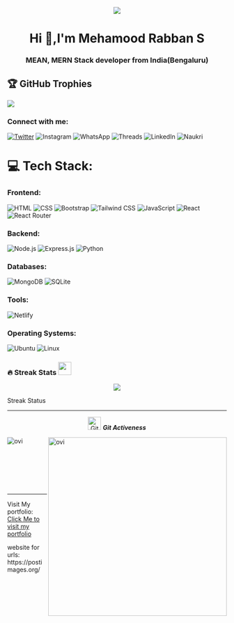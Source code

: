 <p align="center">
 <img src="https://miro.medium.com/v2/resize:fit:1100/format:webp/1*P8aGpuAxcVXgO4m7cByVtA.jpeg"/>
</p>

<h1 align="center">Hi 👋,I'm Mehamood Rabban S</h1>
<h3 align="center"> MEAN, MERN Stack developer from  India(Bengaluru)</h3>


## 🏆 GitHub Trophies
![](https://github-profile-trophy.vercel.app/?username=RabbanMehamood&theme=discord&no-frame=false&no-bg=false&margin-w=7)

<h3 align="left"> Connect with me:</h3>
<p align="left">
<a href="https://x.com/MahmoodGalt" target="blank"><img src="https://img.shields.io/badge/Twitter-000000?style=for-the-badge&logo=twitter&logoColor=white" alt="Twitter"></a>
  <img src="https://img.shields.io/badge/Instagram-000000?style=for-the-badge&logo=instagram&logoColor=white" alt="Instagram">
  <img src="https://img.shields.io/badge/WhatsApp-000000?style=for-the-badge&logo=whatsapp&logoColor=white" alt="WhatsApp">
  <img src="https://img.shields.io/badge/Threads-000000?style=for-the-badge&logo=threads&logoColor=white" alt="Threads">
  <img src="https://img.shields.io/badge/LinkedIn-000000?style=for-the-badge&logo=linkedin&logoColor=white" alt="LinkedIn">
  <img src="https://img.shields.io/badge/Naukri-000000?style=for-the-badge&logo=naukri&logoColor=white" alt="Naukri">
</p>

# 💻 Tech Stack: 
  

### Frontend:
   <p>
  <img src="https://img.shields.io/badge/HTML-239120?style=for-the-badge&logo=html5&logoColor=white" alt="HTML">
  <img src="https://img.shields.io/badge/CSS-239120?&style=for-the-badge&logo=css3&logoColor=white" alt="CSS">
  <img src="https://img.shields.io/badge/Bootstrap-563D7C?style=for-the-badge&logo=bootstrap&logoColor=white" alt="Bootstrap">
  <img src="https://img.shields.io/badge/Tailwind_CSS-38B2AC?style=for-the-badge&logo=tailwind-css&logoColor=white" alt="Tailwind CSS">
  <img src="https://img.shields.io/badge/javascript-%23323330.svg?style=for-the-badge&logo=javascript&logoColor=%23F7DF1E" alt="JavaScript">
  <img src="https://img.shields.io/badge/React-20232A?style=for-the-badge&logo=react&logoColor=61DAFB" alt="React">
  <img src="https://img.shields.io/badge/React_Router-CA4245?style=for-the-badge&logo=react-router&logoColor=white" alt="React Router">
</p>

### Backend:
<p>
  <img src="https://img.shields.io/badge/Node.js-43853D?style=for-the-badge&logo=node.js&logoColor=white" alt="Node.js">
  <img src="https://img.shields.io/badge/Express.js-404D59?style=for-the-badge" alt="Express.js">
  <img src="https://img.shields.io/badge/Python-14354C?style=for-the-badge&logo=python&logoColor=white" alt="Python">
</p>

### Databases:
<p >
  <img src="https://img.shields.io/badge/MongoDB-%234ea94b.svg?style=for-the-badge&logo=mongodb&logoColor=white" alt="MongoDB">
  <img src="https://img.shields.io/badge/SQLite-07405E?style=for-the-badge&logo=sqlite&logoColor=white" alt="SQLite">
</p>

### Tools:
<p >
  <img src="https://img.shields.io/badge/Netlify-00C7B7?style=for-the-badge&logo=netlify&logoColor=white" alt="Netlify">
</p>

### Operating Systems:
<p >
  <img src="https://img.shields.io/badge/Ubuntu-E95420?style=for-the-badge&logo=ubuntu&logoColor=white" alt="Ubuntu">
  <img src="https://img.shields.io/badge/Linux-FCC624?style=for-the-badge&logo=linux&logoColor=black" alt="Linux">
</p>



 
### 🔥 Streak Stats <img src="https://media.giphy.com/media/iY8CRBdQXODJSCERIr/giphy.gif" width="30px">&nbsp;
<p align="center"><img src="https://github-readme-streak-stats.herokuapp.com/?user=RabbanMehamood&theme=dark&hide_border=false"  /></p>
<p>Streak Status</p>

<hr>
<p align="center">
 <img src="https://media.giphy.com/media/W5eoZHPpUx9sapR0eu/giphy.gif" width="30px" alt="Git"/>&nbsp;<i><b>Git Activeness</b></i></p>
 
<p><img align="left" src="https://github-readme-stats.vercel.app/api/top-langs?username=RabbanMehamood&show_icons=true&locale=en&layout=compact&theme=gruvbox" alt="ovi" /></p>
<p>&nbsp;<img align="right" src="https://github-readme-stats.vercel.app/api?username=RabbanMehamood&show_icons=true&locale=en&theme=gruvbox" alt="ovi" width="410" /></p>
<br><br><br><br><br>

<hr>
<p>Visit My portfolio: <a href='https://rabban-portfolio.netlify.app/'>Click Me to visit my portfolio</a> </p>
<p>website for urls: https://postimages.org/</p>
